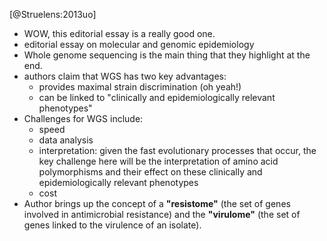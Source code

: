 [@Struelens:2013uo]
- WOW, this editorial essay is a really good one.
- editorial essay on molecular and genomic epidemiology
- Whole genome sequencing is the main thing that they highlight at the end.
- authors claim that WGS has two key advantages:
  - provides maximal strain discrimination (oh yeah!)
  - can be linked to "clinically and epidemiologically relevant phenotypes"
- Challenges for WGS include:
  - speed
  - data analysis
  - interpretation: given the fast evolutionary processes that occur, the key challenge here will be the interpretation of amino acid polymorphisms and their effect on these clinically and epidemiologically relevant phenotypes
  - cost
- Author brings up the concept of a **"resistome"** (the set of genes involved in antimicrobial resistance) and the **"virulome"** (the set of genes linked to the virulence of an isolate).
